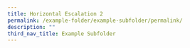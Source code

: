 ```yaml
---
title: Horizontal Escalation 2
permalink: /example-folder/example-subfolder/permalink/
description: ""
third_nav_title: Example Subfolder
---
```

